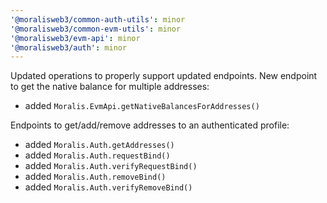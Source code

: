 ```yaml
---
'@moralisweb3/common-auth-utils': minor
'@moralisweb3/common-evm-utils': minor
'@moralisweb3/evm-api': minor
'@moralisweb3/auth': minor
---
```


Updated operations to properly support updated endpoints.
New endpoint to get the native balance for multiple addresses:

- added `Moralis.EvmApi.getNativeBalancesForAddresses()`

Endpoints to get/add/remove addresses to an authenticated profile:

- added `Moralis.Auth.getAddresses()`
- added `Moralis.Auth.requestBind()`
- added `Moralis.Auth.verifyRequestBind()`
- added `Moralis.Auth.removeBind()`
- added `Moralis.Auth.verifyRemoveBind()`
